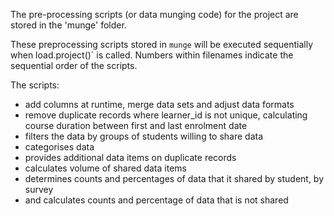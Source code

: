 The pre-processing scripts (or data munging code) for the project are stored in the 'munge' folder. 

These preprocessing scripts stored in `munge` will be executed sequentially when load.project()` is called. Numbers within filenames indicate the sequential order of the scripts.

The scripts:

- add columns at runtime, merge data sets and adjust data formats
- remove duplicate records where learner_id is not unique, calculating course duration between first and last enrolment date
- filters the data by groups of students willing to share data
- categorises data
- provides additional data items on duplicate records
- calculates volume of shared data items 
- determines counts and percentages of data that it shared by student, by survey
- and calculates counts and percentage of data that is not shared 
